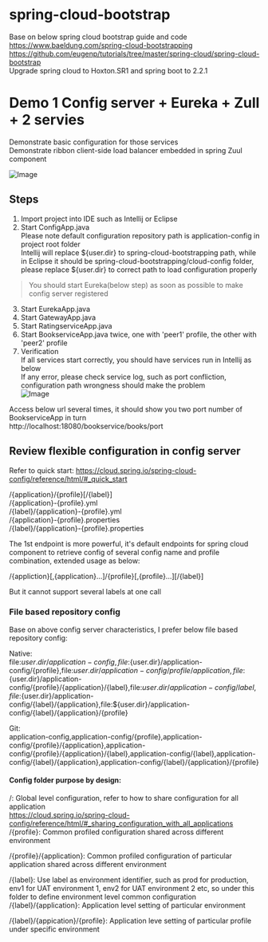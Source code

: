 # spring-cloud-bootstrap
Base on below spring cloud bootstrap guide and code  
https://www.baeldung.com/spring-cloud-bootstrapping  
https://github.com/eugenp/tutorials/tree/master/spring-cloud/spring-cloud-bootstrap  
Upgrade spring cloud to Hoxton.SR1 and spring boot to 2.2.1  

# Demo 1 Config server + Eureka + Zull + 2 servies
Demonstrate basic configuration for those services  
Demonstrate ribbon client-side load balancer embedded in spring Zuul component 

![Image](http://i2.tiimg.com/710524/f1da4ac7f3227c1b.jpg)


## Steps
1. Import project into IDE such as Intellij or Eclipse  
2. Start ConfigApp.java  
Please note default configuration repository path is application-config in project root folder  
Intellij will replace ${user.dir} to spring-cloud-bootstrapping path, while in Eclipse it should be spring-cloud-bootstrapping/cloud-config folder, please replace ${user.dir} to correct path to load configuration properly  

>You should start Eureka(below step) as soon as possible to make config server registered  
 
3. Start EurekaApp.java  
4. Start GatewayApp.java  
5. Start RatingserviceApp.java  
6. Start BookserviceApp.java twice, one with 'peer1' profile, the other with 'peer2' profile  
7. Verification  
If all services start correctly, you should have services run in Intellij as below  
If any error, please check service log, such as port confliction, configuration path wrongness should make the problem  
![Image](http://i1.fuimg.com/710524/3ce3f9c33a2f8d19.png)  

Access below url several times, it should show you two port number of BookserviceApp in turn   
http://localhost:18080/bookservice/books/port  

## Review flexible configuration in config server
Refer to quick start: https://cloud.spring.io/spring-cloud-config/reference/html/#_quick_start

/{application}/{profile}[/{label}]  
/{application}-{profile}.yml  
/{label}/{application}-{profile}.yml  
/{application}-{profile}.properties  
/{label}/{application}-{profile}.properties  

The 1st endpoint is more powerful, it's default endpoints for spring cloud component to retrieve config of several config name and profile combination, extended usage as below:  

/{appliction}[,{application}...]/{profile}[,{profile}...][/{label}]

But it cannot support several labels at one call
### File based repository config
Base on above config server characteristics, I prefer below file based repository config:  

Native:  
file:${user.dir}/application-config,file:${user.dir}/application-config/{profile},file:${user.dir}/application-config/{profile}/{application},file:${user.dir}/application-config/{profile}/{application}/{label},file:${user.dir}/application-config/{label},file:${user.dir}/application-config/{label}/{application},file:${user.dir}/application-config/{label}/{application}/{profile}  

Git:  
application-config,application-config/{profile},application-config/{profile}/{application},application-config/{profile}/{application}/{label},application-config/{label},application-config/{label}/{application},application-config/{label}/{application}/{profile}  

#### Config folder purpose by design:  
/: Global level configuration, refer to how to share configuration for all application  
https://cloud.spring.io/spring-cloud-config/reference/html/#_sharing_configuration_with_all_applications  
/{profile}: Common profiled configuration shared across different environment  

/{profile}/{application}: Common profiled configuration of particular application shared across different environment 
 
/{label}:  Use label as environment identifier, such as prod for production, env1 for UAT environment 1, env2 for UAT 
environment 2 etc, so under this folder to define environment level common configuration  
/{label}/{application}: Application level setting of particular environment  

/{label}/{appication}/{profile}: Application leve setting of particular profile under specific environment